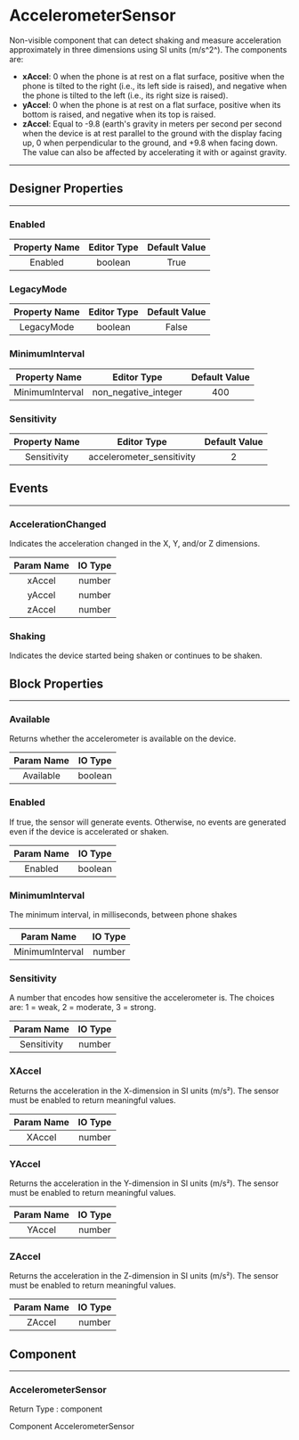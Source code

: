 <!--
  Copyright © 2013-2021 AIIE-ADL, All rights reserved
  Released under the Apache License, Version 2.0
  http://www.apache.org/licenses/LICENSE-2.0
-->

# AccelerometerSensor

Non-visible component that can detect shaking and measure acceleration approximately in three dimensions using SI units (m/s^2^). The components are:

*   **xAccel**: 0 when the phone is at rest on a flat surface, positive when the phone is tilted to the right (i.e., its left side is raised), and negative when the phone is tilted to the left (i.e., its right size is raised).
*   **yAccel**: 0 when the phone is at rest on a flat surface, positive when its bottom is raised, and negative when its top is raised.
*   **zAccel**: Equal to -9.8 (earth's gravity in meters per second per second when the device is at rest parallel to the ground with the display facing up, 0 when perpendicular to the ground, and +9.8 when facing down. The value can also be affected by accelerating it with or against gravity.

---

## Designer Properties

---

### Enabled

| Property Name | Editor Type | Default Value |
| :-----------: | :---------: | :-----------: |
|    Enabled    |   boolean   |      True     |

### LegacyMode

| Property Name | Editor Type | Default Value |
| :-----------: | :---------: | :-----------: |
|   LegacyMode  |   boolean   |     False     |

### MinimumInterval

|  Property Name  |      Editor Type     | Default Value |
| :-------------: | :------------------: | :-----------: |
| MinimumInterval | non_negative_integer |      400      |

### Sensitivity

| Property Name |        Editor Type        | Default Value |
| :-----------: | :-----------------------: | :-----------: |
|  Sensitivity  | accelerometer_sensitivity |       2       |

## Events

---

### AccelerationChanged

<div block-type = "component_event" component-selector = "AccelerometerSensor" event-selector = "AccelerationChanged" id = "accelerometersensor-accelerationchanged"></div>

Indicates the acceleration changed in the X, Y, and/or Z dimensions.

| Param Name | IO Type |
| :--------: | :-----: |
|   xAccel   |  number |
|   yAccel   |  number |
|   zAccel   |  number |

### Shaking

<div block-type = "component_event" component-selector = "AccelerometerSensor" event-selector = "Shaking" id = "accelerometersensor-shaking"></div>

Indicates the device started being shaken or continues to be shaken.

## Block Properties

---

### Available

<div block-type = "component_set_get" component-selector = "AccelerometerSensor" property-selector = "Available" property-type = "get" id = "get-accelerometersensor-available"></div>

Returns whether the accelerometer is available on the device.

| Param Name | IO Type |
| :--------: | :-----: |
|  Available | boolean |

### Enabled

<div block-type = "component_set_get" component-selector = "AccelerometerSensor" property-selector = "Enabled" property-type = "get" id = "get-accelerometersensor-enabled"></div>

<div block-type = "component_set_get" component-selector = "AccelerometerSensor" property-selector = "Enabled" property-type = "set" id = "set-accelerometersensor-enabled"></div>

If true, the sensor will generate events. Otherwise, no events are generated even if the device is accelerated or shaken.

| Param Name | IO Type |
| :--------: | :-----: |
|   Enabled  | boolean |

### MinimumInterval

<div block-type = "component_set_get" component-selector = "AccelerometerSensor" property-selector = "MinimumInterval" property-type = "get" id = "get-accelerometersensor-minimuminterval"></div>

<div block-type = "component_set_get" component-selector = "AccelerometerSensor" property-selector = "MinimumInterval" property-type = "set" id = "set-accelerometersensor-minimuminterval"></div>

The minimum interval, in milliseconds, between phone shakes

|    Param Name   | IO Type |
| :-------------: | :-----: |
| MinimumInterval |  number |

### Sensitivity

<div block-type = "component_set_get" component-selector = "AccelerometerSensor" property-selector = "Sensitivity" property-type = "get" id = "get-accelerometersensor-sensitivity"></div>

<div block-type = "component_set_get" component-selector = "AccelerometerSensor" property-selector = "Sensitivity" property-type = "set" id = "set-accelerometersensor-sensitivity"></div>

A number that encodes how sensitive the accelerometer is. The choices are: 1 = weak, 2 = moderate, 3 = strong.

|  Param Name | IO Type |
| :---------: | :-----: |
| Sensitivity |  number |

### XAccel

<div block-type = "component_set_get" component-selector = "AccelerometerSensor" property-selector = "XAccel" property-type = "get" id = "get-accelerometersensor-xaccel"></div>

Returns the acceleration in the X-dimension in SI units (m/s²). The sensor must be enabled to return meaningful values.

| Param Name | IO Type |
| :--------: | :-----: |
|   XAccel   |  number |

### YAccel

<div block-type = "component_set_get" component-selector = "AccelerometerSensor" property-selector = "YAccel" property-type = "get" id = "get-accelerometersensor-yaccel"></div>

Returns the acceleration in the Y-dimension in SI units (m/s²). The sensor must be enabled to return meaningful values.

| Param Name | IO Type |
| :--------: | :-----: |
|   YAccel   |  number |

### ZAccel

<div block-type = "component_set_get" component-selector = "AccelerometerSensor" property-selector = "ZAccel" property-type = "get" id = "get-accelerometersensor-zaccel"></div>

Returns the acceleration in the Z-dimension in SI units (m/s²). The sensor must be enabled to return meaningful values.

| Param Name | IO Type |
| :--------: | :-----: |
|   ZAccel   |  number |

## Component

---

### AccelerometerSensor

<div block-type = "component_component_block" component-selector = "AccelerometerSensor" id = "component-accelerometersensor"></div>

Return Type : component

Component AccelerometerSensor

